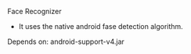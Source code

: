  
Face Recognizer
* It uses the native android fase detection algorithm.

Depends on: android-support-v4.jar